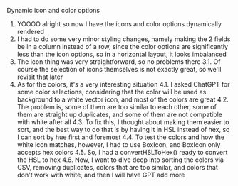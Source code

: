 Dynamic icon and color options
1. YOOOO alright so now I have the icons and color options dynamically rendered
2. I had to do some very minor styling changes, namely making the 2 fields be in a column instead of a row, since the color options are significantly less than the icon options, so in a horizontal layout, it looks imbalanced
3. The icon thing was very straightforward, so no problems there
  3.1. Of course the selection of icons themselves is not exactly great, so we'll revisit that later
4. As for the colors, it's a very interesting situation
  4.1. I asked ChatGPT for some color selections, considering that the color will be used as background to a white vector icon, and most of the colors are great
  4.2. The problem is, some of them are too similar to each other, some of them are straight up duplicates, and some of them are not compatible with white after all
  4.3. To fix this, I thought about making them easier to sort, and the best way to do that is by having it in HSL instead of hex, so I can sort by hue first and foremost
  4.4. To test the colors and how the white icon matches, however, I had to use BoxIcon, and BoxIcon only accepts hex colors
  4.5. So, I had a convertHSLToHex() ready to convert the HSL to hex
  4.6. Now, I want to dive deep into sorting the colors via CSV, removing duplicates, colors that are too similar, and colors that don't work with white, and then I will have GPT add more